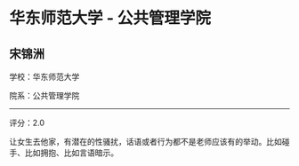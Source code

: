 # 华东师范大学 - 公共管理学院

## 宋锦洲

学校：华东师范大学

院系：公共管理学院

* * *

评分：2.0

让女生去他家，有潜在的性骚扰，话语或者行为都不是老师应该有的举动。比如碰手、比如拥抱、比如言语暗示。